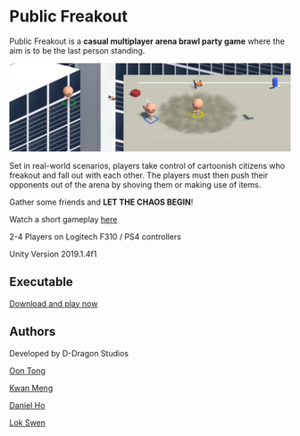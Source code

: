 # Public Freakout
Public Freakout is a **casual multiplayer arena brawl party game** where the aim is to be the last person standing.

![Alt text](screenshots/gameplay.png?raw=true "Gameplay")

Set in real-world scenarios, players take control of cartoonish citizens who freakout and fall out with each other. The players must then push their opponents out of the arena by shoving them or making use of items.

Gather some friends and **LET THE CHAOS BEGIN**!


Watch a short gameplay [here](https://www.youtube.com/watch?v=K4cbXgjsOO0&)


2-4 Players on Logitech F310 / PS4 controllers

Unity Version 2019.1.4f1

## Executable
[Download and play now](https://drive.google.com/drive/folders/1RWpnIn6YHYl9gvrtm26XRRcczh2CWhsT?usp=sharing)

## Authors
Developed by D-Dragon Studios

[Oon Tong](https://github.com/Leekwanmeng)

[Kwan Meng](https://github.com/oonyoontong)

[Daniel Ho](https://github.com/hjhdaniel)

[Lok Swen](https://github.com/swonlek)

